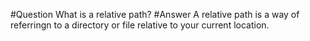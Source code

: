 #Question
What is a relative path?
#Answer
A relative path is a way of referringn to a directory or file relative to your current location.

